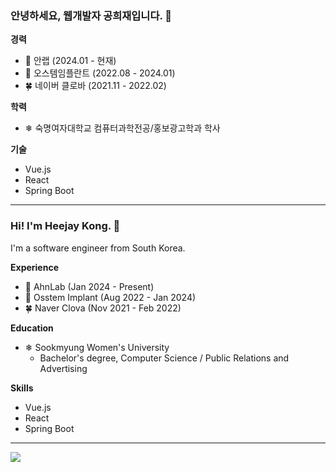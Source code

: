 ### 안녕하세요, 웹개발자 공희재입니다. 👋

**경력**
* 🧪 안랩 (2024.01 - 현재)
* 🦷 오스템임플란트 (2022.08 - 2024.01)
* 🍀 네이버 클로바 (2021.11 - 2022.02)

**학력**
* ❄ 숙명여자대학교 컴퓨터과학전공/홍보광고학과 학사

**기술**
* Vue.js
* React
* Spring Boot
---
### Hi! I'm Heejay Kong. 👋

I'm a software engineer from South Korea.

**Experience**
* 🧪 AhnLab (Jan 2024 - Present)
* 🦷 Osstem Implant (Aug 2022 - Jan 2024)
* 🍀 Naver Clova (Nov 2021 - Feb 2022)

**Education**
* ❄ Sookmyung Women's University
  * Bachelor's degree, Computer Science / Public Relations and Advertising

**Skills**
* Vue.js
* React
* Spring Boot
---
[![](https://banner.codetree.ai/v1/banner/heejaykong)](https://www.codetree.ai/profiles/heejaykong)

<!--
**heejaykong/heejaykong** is a ✨ _special_ ✨ repository because its `README.md` (this file) appears on your GitHub profile.

Here are some ideas to get you started:

- 🔭 I’m currently working on ...
- 🌱 I’m currently learning ...
- 👯 I’m looking to collaborate on ...
- 🤔 I’m looking for help with ...
- 💬 Ask me about ...
- 📫 How to reach me: ...
- 😄 Pronouns: ...
- ⚡ Fun fact: ...
-->
